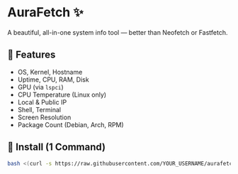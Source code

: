 # AuraFetch ✨

A beautiful, all-in-one system info tool — better than Neofetch or Fastfetch.

## 🔧 Features

- OS, Kernel, Hostname
- Uptime, CPU, RAM, Disk
- GPU (via `lspci`)
- CPU Temperature (Linux only)
- Local & Public IP
- Shell, Terminal
- Screen Resolution
- Package Count (Debian, Arch, RPM)

## 🚀 Install (1 Command)

```bash
bash <(curl -s https://raw.githubusercontent.com/YOUR_USERNAME/aurafetch/main/install.sh)
